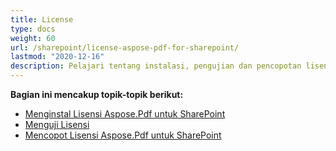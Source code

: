 ```yaml
---
title: License
type: docs
weight: 60
url: /sharepoint/license-aspose-pdf-for-sharepoint/
lastmod: "2020-12-16"
description: Pelajari tentang instalasi, pengujian dan pencopotan lisensi PDF SharePoint API.
---
```


**Bagian ini mencakup topik-topik berikut:**
- [Menginstal Lisensi Aspose.Pdf untuk SharePoint](/pdf/sharepoint/installing-aspose-pdf-for-sharepoint-license/)
- [Menguji Lisensi](/pdf/sharepoint/testing-a-license/)
- [Mencopot Lisensi Aspose.Pdf untuk SharePoint](/pdf/sharepoint/uninstalling-aspose-pdf-for-sharepoint-license/)